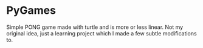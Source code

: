 # PyGames

Simple PONG game made with turtle and is more or less linear. Not my original idea, just a learning project which I made a few subtle modifications to.
